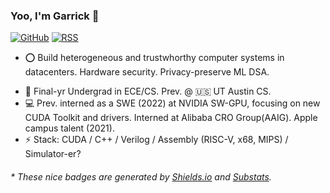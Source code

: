 

### Yoo, I'm Garrick 👋    
 
[![GitHub](https://img.shields.io/badge/dynamic/json?logo=github&label=GitHub&labelColor=495867&color=495867&query=%24.data.totalSubs&url=https%3A%2F%2Fapi.spencerwoo.com%2Fsubstats%2F%3Fsource%3Dgithub%26queryKey%3Dhayschan&style=flat-square)](https://github.com/edithlzh)
[![RSS](https://img.shields.io/badge/dynamic/json?logo=rss&logoColor=white&label=RSS&labelColor=95B8D1&color=95B8D1&query=%24.data.totalSubs&url=https%3A%2F%2Fapi.spencerwoo.com%2Fsubstats%2F%3Fsource%3Dfeedly%257Cinoreader%257CfeedsPub%26queryKey%3Dhttps://haysc.tech/feed.xml&style=flat-square)](https://haysc.tech/)

- ⭕️ Build heterogeneous and trustwhorthy computer systems in datacenters. Hardware security. Privacy-preserve ML DSA.
<!--- 🚕 BEACHES 🏖️ , SUNSHINE ☀️ , Cook 🥩, Diving🏂
- 📷 Phtograher / Vlogger with over 12k fans. Overall is over 320k 👀 -->
- 🍻 Final-yr Undergrad in ECE/CS. Prev. @ 🇺🇸 UT Austin CS.
- 💻 Prev. interned as a SWE (2022) at NVIDIA SW-GPU, focusing on new CUDA Toolkit and drivers. Interned at Alibaba CRO Group(AAIG). Apple campus talent (2021).
- ⚡ Stack: CUDA / C++ / Verilog / Assembly (RISC-V, x68, MIPS) / Simulator-er?

<h6>* These nice badges are generated by <a href="https://shields.io/">Shields.io</a> and <a href="https://github.com/spencerwooo/Substats">Substats</a>.</h6>



